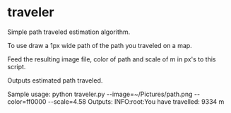 # traveler
Simple path traveled estimation algorithm.

To use draw a 1px wide path of the path you traveled on a map. 

Feed the resulting image file, color of path and scale of m in px's to this script.

Outputs estimated path traveled.

Sample usage: python traveler.py --image=~/Pictures/path.png --color=ff0000 --scale=4.58
Outputs: INFO:root:You have travelled: 9334 m
